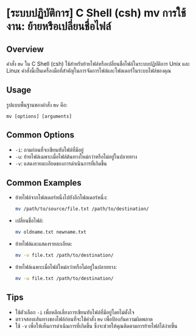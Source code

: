 # [ระบบปฏิบัติการ] C Shell (csh) mv การใช้งาน: ย้ายหรือเปลี่ยนชื่อไฟล์

## Overview
คำสั่ง `mv` ใน C Shell (csh) ใช้สำหรับย้ายไฟล์หรือเปลี่ยนชื่อไฟล์ในระบบปฏิบัติการ Unix และ Linux คำสั่งนี้เป็นเครื่องมือที่สำคัญในการจัดการไฟล์และโฟลเดอร์ในระบบไฟล์ของคุณ

## Usage
รูปแบบพื้นฐานของคำสั่ง `mv` คือ:

```
mv [options] [arguments]
```

## Common Options
- `-i`: ถามก่อนที่จะเขียนทับไฟล์ที่มีอยู่
- `-u`: ย้ายไฟล์เฉพาะเมื่อไฟล์ต้นทางใหม่กว่าหรือไม่อยู่ในปลายทาง
- `-v`: แสดงรายละเอียดของการดำเนินการที่เกิดขึ้น

## Common Examples
- ย้ายไฟล์จากโฟลเดอร์หนึ่งไปยังอีกโฟลเดอร์หนึ่ง:
    ```bash
    mv /path/to/source/file.txt /path/to/destination/
    ```

- เปลี่ยนชื่อไฟล์:
    ```bash
    mv oldname.txt newname.txt
    ```

- ย้ายไฟล์และแสดงรายละเอียด:
    ```bash
    mv -v file.txt /path/to/destination/
    ```

- ย้ายไฟล์เฉพาะเมื่อไฟล์ใหม่กว่าหรือไม่อยู่ในปลายทาง:
    ```bash
    mv -u file.txt /path/to/destination/
    ```

## Tips
- ใช้ตัวเลือก `-i` เพื่อหลีกเลี่ยงการเขียนทับไฟล์ที่มีอยู่โดยไม่ตั้งใจ
- ตรวจสอบเส้นทางของไฟล์ก่อนที่จะใช้คำสั่ง `mv` เพื่อป้องกันความผิดพลาด
- ใช้ `-v` เพื่อให้เห็นการดำเนินการที่เกิดขึ้น ซึ่งจะช่วยให้คุณติดตามการย้ายไฟล์ได้ง่ายขึ้น